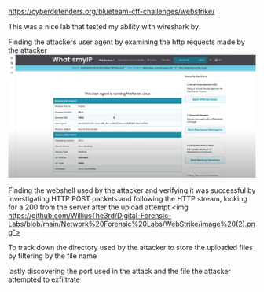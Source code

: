 https://cyberdefenders.org/blueteam-ctf-challenges/webstrike/

This was a nice lab that tested my ability with wireshark by:

Finding the attackers user agent by examining the http requests made by the attacker
<img src="https://github.com/WilliusThe3rd/Digital-Forensic-Labs/blob/main/Network%20Forensic%20Labs/WebStrike/image%20(1).png">

Finding the webshell used by the attacker and verifying it was successful by investigating HTTP POST packets and following the HTTP stream, looking for a 200 from the server after the upload attempt
<img https://github.com/WilliusThe3rd/Digital-Forensic-Labs/blob/main/Network%20Forensic%20Labs/WebStrike/image%20(2).png">

To track down the directory used by the attacker to store the uploaded files by filtering by the file name

lastly discovering the port used in the attack and the file the attacker attempted to exfiltrate

